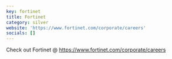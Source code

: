 ```yaml
---
key: fortinet
title: Fortinet
category: silver
website: 'https://www.fortinet.com/corporate/careers'
socials: []
---
```


Check out Fortinet @ https://www.fortinet.com/corporate/careers

